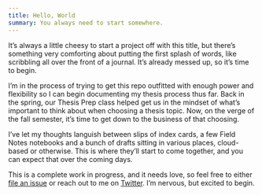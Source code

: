```yaml
---
title: Hello, World
summary: You always need to start somewhere.
---
```


It’s always a little cheesy to start a project off with this title, but there’s something very comforting about putting the first splash of words, like scribbling all over the front of a journal. It’s already messed up, so it’s time to begin.

I’m in the process of trying to get this repo outfitted with enough power and flexibility so I can begin documenting my thesis process thus far. Back in the spring, our Thesis Prep class helped get us in the mindset of what’s important to think about when choosing a thesis topic. Now, on the verge of the fall semester, it’s time to get down to the business of that choosing.

I’ve let my thoughts languish between slips of index cards, a few Field Notes notebooks and a bunch of drafts sitting in various places, cloud-based or otherwise. This is where they’ll start to come together, and you can expect that over the coming days.

This is a complete work in progress, and it needs love, so feel free to either [file an issue][issue] or reach out to me on [Twitter][]. I’m nervous, but excited to begin.

[issue]: https://github.com/nicbarajas/sva-ixd-thesis/issues
[Twitter]: https://twitter.com/nicbarajas

